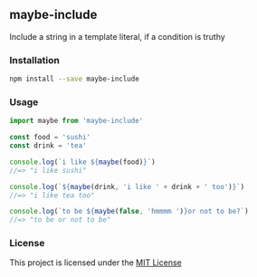 
## maybe-include

Include a string in a template literal, if a condition is truthy

### Installation
```bash
npm install --save maybe-include
```

### Usage
```javascript
import maybe from 'maybe-include'

const food = 'sushi'
const drink = 'tea'

console.log(`i like ${maybe(food)}`)
//=> "i like sushi"

console.log(`${maybe(drink, 'i like ' + drink + ' too')}`)
//=> "i like tea too"

console.log(`to be ${maybe(false, 'hmmmm ')}or not to be?`)
//=> "to be or not to be"
```

### License

This project is licensed under the [MIT License](LICENSE)
